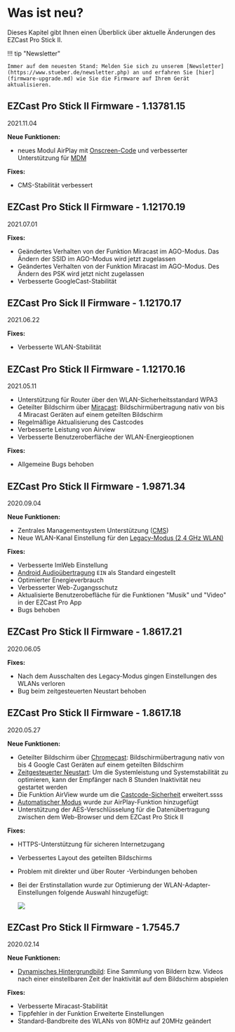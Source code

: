 # Was ist neu?

Dieses Kapitel gibt Ihnen einen Überblick über aktuelle Änderungen des EZCast Pro Stick II.

!!! tip "Newsletter"

    Immer auf dem neuesten Stand: Melden Sie sich zu unserem [Newsletter](https://www.stueber.de/newsletter.php) an und erfahren Sie [hier](firmware-upgrade.md) wie Sie die Firmware auf Ihrem Gerät aktualisieren.

## EZCast Pro Stick II Firmware - 1.13781.15
2021.11.04

**Neue Funktionen:**

- neues Modul AirPlay mit [Onscreen-Code](securitycodes.md) und verbesserter Unterstützung für [MDM](https://support.apple.com/de-ch/guide/mdm/mdmbf9e668/web)

**Fixes:**

- CMS-Stabilität verbessert

## EZCast Pro Stick II Firmware - 1.12170.19
2021.07.01

**Fixes:**

- Geändertes Verhalten von der Funktion Miracast im AGO-Modus. Das Ändern der SSID im AGO-Modus wird jetzt zugelassen
- Geändertes Verhalten von der Funktion Miracast im AGO-Modus. Des Ändern des PSK wird jetzt nicht zugelassen
- Verbesserte GoogleCast-Stabilität

## EZCast Pro Sick II Firmware - 1.12170.17
2021.06.22

**Fixes:**

- Verbesserte WLAN-Stabilität

## EZCast Pro Stick II Firmware - 1.12170.16
2021.05.11

* Unterstützung für Router über den WLAN-Sicherheitsstandard WPA3
* Geteilter Bildschirm über [Miracast](miracast.md): Bildschirmübertragung nativ von bis 4 Miracast Geräten auf einem geteilten Bildschirm
* Regelmäßige Aktualisierung des Castcodes
* Verbesserte Leistung von Airview
* Verbesserte Benutzeroberfläche der WLAN-Energieoptionen

**Fixes:**

* Allgemeine Bugs behoben

## EZCast Pro Stick II Firmware - 1.9871.34
2020.09.04

**Neue Funktionen:**

* Zentrales Managementsystem Unterstützung ([CMS](cms.md))
* Neue WLAN-Kanal Einstellung für den [Legacy-Modus (2,4 GHz WLAN)](adv.settings.md#legacymode)

**Fixes:**

* Verbesserte ImWeb Einstellung
* [Android Audioübertragung](adv.settings.md#Android-Audio-Streaming) `EIN` als Standard eingestellt
* Optimierter Energieverbrauch
* Verbesserter Web-Zugangsschutz 
* Aktualisierte Benutzerobefläche für die Funktionen "Musik" und "Video" in der EZCast Pro App
* Bugs behoben

## EZCast Pro Stick II Firmware - 1.8617.21
2020.06.05

**Fixes:**

*  Nach dem Ausschalten des Legacy-Modus gingen Einstellungen des WLANs verloren
*  Bug beim zeitgesteuerten Neustart behoben

## EZCast Pro Stick II Firmware - 1.8617.18
2020.05.27

**Neue Funktionen:**

*  Geteilter Bildschirm über [Chromecast](chromecast.md): Bildschirmübertragung nativ von bis 4 Google Cast Geräten auf einem geteilten Bildschirm
*  [Zeitgesteuerter Neustart](adv.settings.md#timedrestart): Um die Systemleistung und Systemstabilität zu optimieren, kann der Empfänger nach 8 Stunden Inaktivität neu gestartet werden
*  Die Funktion AirView wurde um die [Castcode-Sicherheit](castcode.md) erweitert.ssss
*  [Automatischer Modus](adv.settings.md#AirPlayMode) wurde zur AirPlay-Funktion hinzugefügt
*  Unterstützung der AES-Verschlüsselung für die Datenübertragung zwischen dem Web-Browser und dem EZCast Pro Stick II

**Fixes:**

*  HTTPS-Unterstützung für sicheren Internetzugang
*  Verbessertes Layout des geteilten Bildschirms
*  Problem mit direkter und über Router -Verbindungen behoben
*  Bei der Erstinstallation wurde zur Optimierung der WLAN-Adapter-Einstellungen folgende Auswahl hinzugefügt:

   ![](/assets/img/wifi.land.selection.png)

## EZCast Pro Stick II Firmware - 1.7545.7
2020.02.14

**Neue Funktionen:**

* [Dynamisches Hintergrundbild](dynamicwallpaper.md): Eine Sammlung von Bildern bzw. Videos nach einer einstellbaren Zeit der Inaktivität auf dem Bildschirm abspielen

**Fixes:**

* Verbesserte Miracast-Stabilität
* Tippfehler in der Funktion Erweiterte Einstellungen
* Standard-Bandbreite des WLANs von 80MHz auf 20MHz geändert

